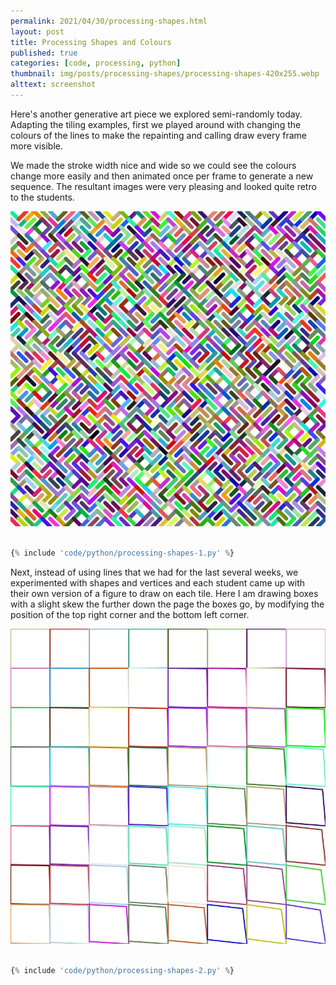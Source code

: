 ```yaml
---
permalink: 2021/04/30/processing-shapes.html
layout: post
title: Processing Shapes and Colours
published: true
categories: [code, processing, python]
thumbnail: img/posts/processing-shapes/processing-shapes-420x255.webp
alttext: screenshot
---
```


Here's another generative art piece we explored semi-randomly today. Adapting the tiling examples, first we played around with changing the 
colours of the lines to make the repainting and calling draw every frame more visible. 

We made the stroke width nice and wide so we could see the colours change more easily and then animated once per frame to generate a new sequence. The 
resultant images were very pleasing and looked quite retro to the students. 

![first](/img/posts/processing-shapes/processing-shapes-1.webp)

```python

{% include 'code/python/processing-shapes-1.py' %}

```

Next, instead of using lines that we had for the last several weeks, we experimented with shapes and vertices and each student came up with their 
own version of a figure to draw on each tile. Here I am drawing boxes with a slight skew the further down the page the boxes go, by modifying the position
of the top right corner and the bottom left corner. 

![second](/img/posts/processing-shapes/processing-shapes-2.webp)


```python

{% include 'code/python/processing-shapes-2.py' %}

```



